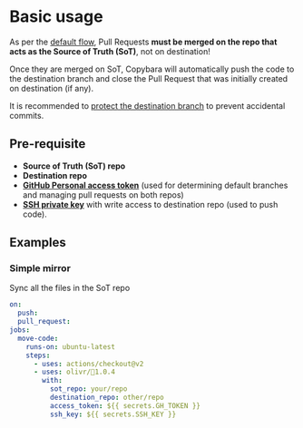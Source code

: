 # Basic usage

As per the [default flow](README.md#default-flow), Pull Requests **must be merged on the repo that acts as the Source of Truth (SoT)**, not on destination!

Once they are merged on SoT, Copybara will automatically push the code to the destination branch and close the Pull Request that was initially created on destination (if any).

It is recommended to [protect the destination branch](branch-protection.md) to prevent accidental commits.

## Pre-requisite

- **Source of Truth (SoT) repo**
- **Destination repo**
- **[GitHub Personal access token](https://github.com/settings/tokens)** (used for determining default branches and managing pull requests on both repos)
- **[SSH private key](ssh-keys.md)** with write access to destination repo (used to push code).

## Examples

### Simple mirror

Sync all the files in the SoT repo

```yaml
on:
  push:
  pull_request:
jobs:
  move-code:
    runs-on: ubuntu-latest
    steps:
      - uses: actions/checkout@v2
      - uses: olivr/1.0.4
        with:
          sot_repo: your/repo
          destination_repo: other/repo
          access_token: ${{ secrets.GH_TOKEN }}
          ssh_key: ${{ secrets.SSH_KEY }}
```
